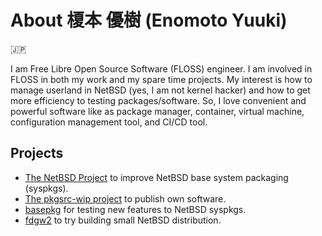 # About 榎本 優樹 (Enomoto Yuuki)

:jp:

I am Free Libre Open Source Software (FLOSS) engineer. I am involved in FLOSS
in both my work and my spare time projects. My interest is how to manage
userland in NetBSD (yes, I am not kernel hacker) and how to get more efficiency
to testing packages/software. So, I love convenient and powerful software like
as package manager, container, virtual machine, configuration management tool,
and CI/CD tool.

## Projects

- [The NetBSD Project](https://www.netbsd.org/) to improve NetBSD base system packaging (syspkgs).
- [The pkgsrc-wip project](https://pkgsrc.org/wip/) to publish own software.
- [basepkg](https://github.com/user340/basepkg) for testing new features to NetBSD syspkgs.
- [fdgw2](https://github.com/user340/fdgw2) to try building small NetBSD distribution.
